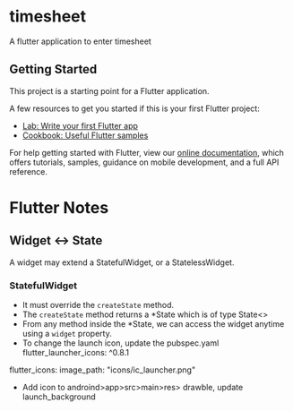 # timesheet

A flutter application to enter timesheet

## Getting Started

This project is a starting point for a Flutter application.

A few resources to get you started if this is your first Flutter project:

- [Lab: Write your first Flutter app](https://flutter.dev/docs/get-started/codelab)
- [Cookbook: Useful Flutter samples](https://flutter.dev/docs/cookbook)

For help getting started with Flutter, view our
[online documentation](https://flutter.dev/docs), which offers tutorials,
samples, guidance on mobile development, and a full API reference.

# Flutter Notes

## Widget <-> State

A widget may extend a StatefulWidget, or a StatelessWidget.

### StatefulWidget

 * It must override the `createState` method.
 * The `createState` method returns a *State which is of type State<>
 * From any method inside the *State, we can access the widget anytime using a `widget` property.
 * To change the launch icon, update the pubspec.yaml
 flutter_launcher_icons: ^0.8.1
 
 flutter_icons:
   image_path: "icons/ic_launcher.png"
 * Add icon to androind>app>src>main>res> drawble, update launch_background
  <item>
     <bitmap
         android:gravity="center"
         android:src="@drawable/ic_launcher" />
     </item>

